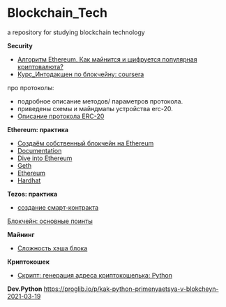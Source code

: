 # Blockchain_Tech
a repository for studying blockchain technology



**Security**
- [Алгоритм Ethereum. Как майнится и шифруется популярная криптовалюта?](https://codernet.ru/articles/drugoe/algoritm_ethereum_kak_majnitsya_i_shifruetsya_populyarnaya_kriptovalyuta)
- [Курс_Интодакшен по блокчейну: coursera](https://ru.coursera.org/lecture/introduction-to-blockchain/tokien-kontrakt-nOvD9)

про протоколы:
- подробное описание методов/ параметров протокола. 
- приведены схемы и майндмапы устройства erc-20.
 - [Описание протокола ERC-20](https://russianblogs.com/article/3960415000)

**Ethereum: практика**
 - [Создаём собственный блокчейн на Ethereum](https://habr.com/p/341466)
 - [Documentation](https://geth.ethereum.org/docs/interface/command-line-options)
 - [Dive into Ethereum](https://habr.com/p/327236)
 - [Geth](https://geth.ethereum.org)
 - [Ethereum](https://ethereum.org/en)
 - [Hardhat](https://hardhat.org/tutorial)


**Tezos: практика**
 - [создание смарт-контракта](https://forklog.com/sp/dev-on-tezos/#lessons)



[Блокчейн: основные поинты](https://docs.google.com/viewerng/viewer?url=https://wp.tezos.org.ua/wp-content/uploads/2020/09/pres_tezos_rus.pdf)

**Майнинг**
 - [Сложность хэша блока](https://en.bitcoin.it/wiki/Difficulty)

**Криптокошек**
 - [Скрипт: генерация адреса криптокошелька: Python](https://gist.github.com/tirinox/c058dfc6dd160c0cb4d95f69053104db)

**Dev.Python**
https://proglib.io/p/kak-python-primenyaetsya-v-blokcheyn-2021-03-19
